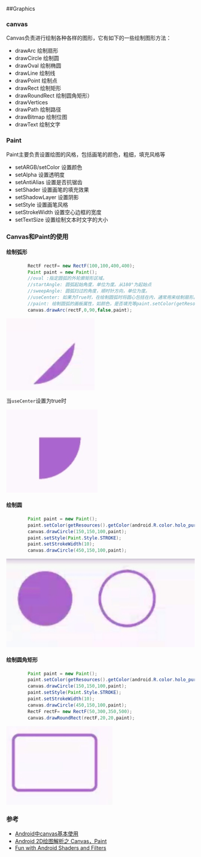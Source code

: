 ##Graphics

### canvas

Canvas负责进行绘制各种各样的图形，它有如下的一些绘制图形方法：

* drawArc 绘制扇形
* drawCircle 绘制圆
* drawOval 绘制椭圆
* drawLine 绘制线
* drawPoint 绘制点
* drawRect 绘制矩形
* drawRoundRect 绘制圆角矩形）
* drawVertices
* drawPath 绘制路径
* drawBitmap 绘制位图
* drawText 绘制文字

### Paint
Paint主要负责设置绘图的风格，包括画笔的颜色，粗细，填充风格等

* setARGB/setColor 设置颜色
* setAlpha 设置透明度
* setAntiAlias 设置是否抗锯齿
* setShader 设置画笔的填充效果
* setShadowLayer 设置阴影
* setStyle 设置画笔风格
* setStrokeWidth 设置空心边框的宽度
* setTextSize 设置绘制文本时文字的大小

### Canvas和Paint的使用
#### 绘制弧形

```java
        RectF rectF= new RectF(100,100,400,400);
        Paint paint = new Paint();
        //oval :指定圆弧的外轮廓矩形区域。
        //startAngle: 圆弧起始角度，单位为度。从180°为起始点
        //sweepAngle: 圆弧扫过的角度，顺时针方向，单位为度。
        //useCenter: 如果为True时，在绘制圆弧时将圆心包括在内，通常用来绘制扇形。如果false会将圆弧的两端用直线连接
        //paint: 绘制圆弧的画板属性，如颜色，是否填充等paint.setColor(getResources().getColor(android.R.color.holo_purple));
        canvas.drawArc(rectF,0,90,false,paint);
```

![](images/graphics-1.png)

当`useCenter`设置为true时

![](images/graphics-2.png)



#### 绘制圆

```java
    	Paint paint = new Paint();
        paint.setColor(getResources().getColor(android.R.color.holo_purple));
        canvas.drawCircle(150,150,100,paint);
        paint.setStyle(Paint.Style.STROKE);
        paint.setStrokeWidth(10);
        canvas.drawCircle(450,150,100,paint);
```

![](images/graphics-3.png)

#### 绘制圆角矩形

```java
        Paint paint = new Paint();
        paint.setColor(getResources().getColor(android.R.color.holo_purple));
        canvas.drawCircle(150,150,100,paint);
        paint.setStyle(Paint.Style.STROKE);
        paint.setStrokeWidth(10);
        canvas.drawCircle(450,150,100,paint);
        RectF rectF= new RectF(50,300,350,500);
        canvas.drawRoundRect(rectF,20,20,paint);
```

![](images/graphics-4.png)

### 参考

* [Android中canvas基本使用
](http://www.jianshu.com/p/5b0de0493a76)
* [Android 2D绘图解析之 Canvas，Paint](http://blog.csdn.net/leejizhou/article/details/51524948)
* [Fun with 
Android Shaders and Filters](http://chiuki.github.io/android-shaders-filters/#/)
